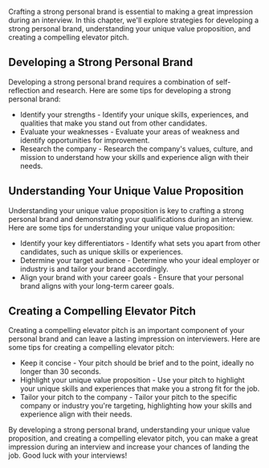 
Crafting a strong personal brand is essential to making a great impression during an interview. In this chapter, we'll explore strategies for developing a strong personal brand, understanding your unique value proposition, and creating a compelling elevator pitch.

Developing a Strong Personal Brand
----------------------------------

Developing a strong personal brand requires a combination of self-reflection and research. Here are some tips for developing a strong personal brand:

* Identify your strengths - Identify your unique skills, experiences, and qualities that make you stand out from other candidates.
* Evaluate your weaknesses - Evaluate your areas of weakness and identify opportunities for improvement.
* Research the company - Research the company's values, culture, and mission to understand how your skills and experience align with their needs.

Understanding Your Unique Value Proposition
-------------------------------------------

Understanding your unique value proposition is key to crafting a strong personal brand and demonstrating your qualifications during an interview. Here are some tips for understanding your unique value proposition:

* Identify your key differentiators - Identify what sets you apart from other candidates, such as unique skills or experiences.
* Determine your target audience - Determine who your ideal employer or industry is and tailor your brand accordingly.
* Align your brand with your career goals - Ensure that your personal brand aligns with your long-term career goals.

Creating a Compelling Elevator Pitch
------------------------------------

Creating a compelling elevator pitch is an important component of your personal brand and can leave a lasting impression on interviewers. Here are some tips for creating a compelling elevator pitch:

* Keep it concise - Your pitch should be brief and to the point, ideally no longer than 30 seconds.
* Highlight your unique value proposition - Use your pitch to highlight your unique skills and experiences that make you a strong fit for the job.
* Tailor your pitch to the company - Tailor your pitch to the specific company or industry you're targeting, highlighting how your skills and experience align with their needs.

By developing a strong personal brand, understanding your unique value proposition, and creating a compelling elevator pitch, you can make a great impression during an interview and increase your chances of landing the job. Good luck with your interviews!
